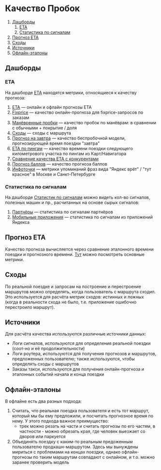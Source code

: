# Качество Пробок

1. [Дашборды](#Дашборды)
    1. [ETA](#ETA)
    1. [Статистика по сигналам](#Статистика-по-сигналам)
1. [Прогноз ETA](Прогноз-ETA)
1. [Сходы](#Сходы)
1. [Источники](#Источники)
1. [Офлайн-эталоны](#Офлайн-эталоны)

## Дашборды

### ETA

На дашборде [ETA](https://datalens.yandex-team.ru/5q70qk3wf8ww2-probki) находятся метрики, относящиеся к качеству прогноза:
1. [ETA](https://datalens.yandex-team.ru/5q70qk3wf8ww2-probki?tab=qbe) — онлайн и офлайн прогнозы ETA
2. [Fixprice](https://datalens.yandex-team.ru/5q70qk3wf8ww2-probki?tab=X1Z) — качество онлайн-прогноза для fixprice-запросов по заказам
3. [Манёвренные пробки](https://datalens.yandex-team.ru/5q70qk3wf8ww2-probki?tab=EPm) — качество пробок по манёврам: в сравнении с обычными + покрытие / доля
4. [Сходы](https://datalens.yandex-team.ru/5q70qk3wf8ww2-probki?tab=PaQ) — сходы с маршрута
5. [Прогноз на завтра](https://datalens.yandex-team.ru/5q70qk3wf8ww2-probki?tab=aw9) — качество беспробочной модели, прогнозирующей время поездки "завтра"
6. [ETA по пингам](https://datalens.yandex-team.ru/5q70qk3wf8ww2-probki?tab=aEq) — качество времени поездки следующего километрового участка по пингам из Карт/Навигатора
7. [Сравнение качества ETA с конкурентами](https://datalens.yandex-team.ru/5q70qk3wf8ww2-probki?tab=8Aj)
8. [Прогноз баллов](https://datalens.yandex-team.ru/5q70qk3wf8ww2-probki?tab=z57) — качество прогноза баллов
9. [Инфоточки](https://datalens.yandex-team.ru/5q70qk3wf8ww2-probki?tab=eWd) — метрики упоминаний фраз вида "Яндекс врёт" / "тут красное" в Москве и Санкт-Петербурге

### Статистика по сигналам

На дашборде [Статистик по сигналам](https://datalens.yandex-team.ru/er4gl7ioxmdi7-statistika-po-signalam) можно видеть кол-во сигналов, полезных машин и пр., расчитанных на основе сырых сигналов:
1. [Партнёры](https://datalens.yandex-team.ru/er4gl7ioxmdi7-statistika-po-signalam) — статистика по сигналам партнёров
2. [Мобильные приложения](https://datalens.yandex-team.ru/er4gl7ioxmdi7-statistika-po-signalam?tab=2Er) — статистика по сигналам из приложений Яндекса

## Прогноз ETA

Качество прогноза вычисляется через сравнение эталонного времени поездки и прогнозного времени. [Тут](/arc/trunk/arcadia/maps/analyzer/pylibs/eta_metrics) можно посмотреть основные метрики.

## Сходы

По реальной поездке и запросам на построение и перестроение маршрутов можно определять, когда пользователь с маршрута сходил. Это используется для расчёта метрик сходов: истинных и ложных (когда в реальности схода не было, т.е. приложение ошибочно перестроило маршрут).

## Источники

Для расчёта качества используются различные источники данных:
- Логи сигналов, используются для определения реальной поездки (соот-но и её продолжительности)
- Логи роутера, используются для получения прогнозов и маршрутов, предложенных пользователю; также используются, чтобы определять сходы с маршрутов
- Заказы такси, используются для получения онлайн-прогноза и эталонных событий начала и конца поездки

## Офлайн-эталоны

В офлайне есть два разных подхода:
1. Считать, что реальная поездка пользователя и есть тот маршрут, который мы бы ему предложили, и посчитать прогнозное время по нему. У этого подхода важное преимущество:
    - трек можно резать на части и считать прогнозы по его частям, в частности - можно обрезать края, где человек выезжает со дворов или паркуется
2. Объединять поездку с каким-то реальным предоженным пользователю продкашн-маршрутом. Здесь мы вынуждены мириться с проблемами на концах поездки, однако офлайн-прогнозы по таким маршрутам совпадают с онлайном, и т.о. можно заранее проверить модель
